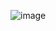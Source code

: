 ![image](https://user-images.githubusercontent.com/100158318/211840861-b229143a-93e5-40bd-bd95-b6a63ac21793.png)
